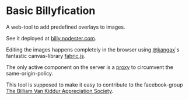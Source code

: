 # Basic Billyfication 

  A web-tool to add predefined overlays to images. 

  See it deployed at [billy.nodester.com](http://billy.nodester.com). 

  Editing the images happens completely in the browser using [@kangax](http://twitter.com/kangax)`s fantastic canvas-library [fabric.js](https://github.com/kangax/fabric.js). 

  The only active component on the server is a [proxy](https://github.com/kioopi/billy/blob/master/lib/imageproxy.js) to circumvent the same-origin-policy.

  This tool is supposed to make it easy to contribute to the facebook-group [The Billiam Van Kiddur Appreciation Society](https://www.facebook.com/home.php?sk=group_371408514557&ap=1). 

